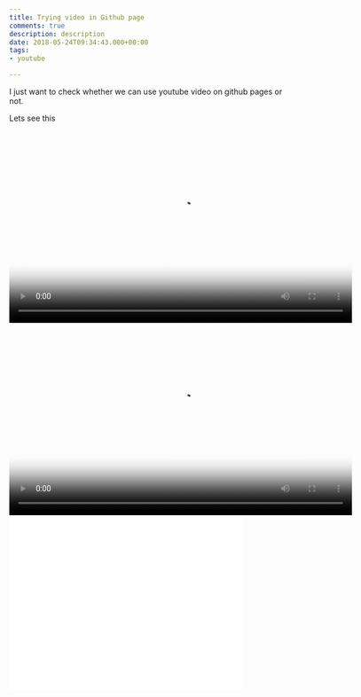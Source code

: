 ```yaml
---
title: Trying video in Github page
comments: true
description: description
date: 2018-05-24T09:34:43.000+00:00
tags:
- youtube

---
```

I just want to check whether we can use youtube video on github pages or not.

Lets see this

<video poster="https://sec.ch9.ms/sessions/build/2014/KEY001-LG.jpg" width="618" height="347" controls preload> 
    <source src="https://www.youtube.com/watch?v=rd0Rd8w3FZ0" media="only screen and (min-device-width: 568px)"></source> 
</video>

  <video poster="https://sec.ch9.ms/sessions/build/2014/KEY001-LG.jpg" width="618" height="347" controls preload> 
    <source src="https://www.youtube.com/watch?v=rd0Rd8w3FZ0" media="only screen and (min-device-width: 568px)"></source> 
</video>

<iframe width="420" height="315" src="//www.youtube.com/embed/KgLfpnPdqZw" frameborder="0" allowfullscreen></iframe>